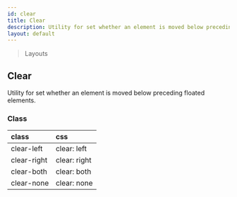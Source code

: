 ```yaml
---
id: clear
title: Clear
description: Utility for set whether an element is moved below preceding floated elements.
layout: default
---
```


> Layouts

## Clear

Utility for set whether an element is moved below preceding floated elements.

### Class

| <span class="px-3 py-1 text-white bg-charcoal-100 rounded-full">class</span> | <span class="px-3 py-1 text-white bg-charcoal-100 rounded-full">css</span> |
|:--|:--|
| clear-left | clear: left |
| clear-right | clear: right |
| clear-both | clear: both |
| clear-none | clear: none |

